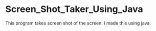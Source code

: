 # Screen_Shot_Taker_Using_Java
This program takes screen shot of the screen. I made this using java.
